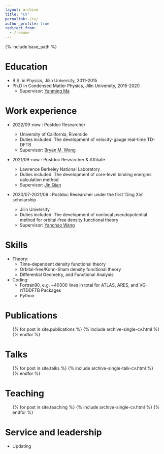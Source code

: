 ```yaml
---
layout: archive
title: "CV"
permalink: /cv/
author_profile: true
redirect_from:
  - /resume
---
```


{% include base_path %}

Education
======
* B.S. in Physics, Jilin University, 2011-2015
* Ph.D in Condensed Matter Physics, Jilin University, 2015-2020
  * Supervisor: [Yanming Ma](http://mym.calypso.cn/)

Work experience
======
* 2022/09-now : Postdoc Researcher
  * University of California, Riverside
  * Duties included: The development of velocity-gauge real-time TD-DFTB
  * Supervisor: [Bryan M. Wong](https://www.bmwong-group.com/)

* 2021/09-now : Postdoc Researcher & Affiliate
  * Lawrence Berkeley National Laboratory
  * Duties included: The development of core-level binding energies calculation method
  * Supervisor: [Jin Qian](https://sites.google.com/lbl.gov/qiangrouppage/home?authuser=0)

* 2020/07-2021/09 : Postdoc Researcher under the first ‘Ding Xin’ scholarship
  * Jilin University
  * Duties included: The development of nonlocal pseudopotential method for orbital-free density functional theory
  * Supervisor: [Yanchao Wang](http://iccms.jlu.edu.cn/info/1036/1040.htm)
  
Skills
======
* Theory:
  * Time-dependent density functional theory
  * Orbital-free/Kohn-Sham density functional theory
  * Differential Geometry, and Functional Analysis
* Coding:
  * Fortran90, e.g. ~40000 lines in total for ATLAS, ARES, and VG-rtTDDFTB Packages
  * Python

Publications
======
  <ul>{% for post in site.publications %}
    {% include archive-single-cv.html %}
  {% endfor %}</ul>

Talks
======
  <ul>{% for post in site.talks %}
    {% include archive-single-talk-cv.html %}
  {% endfor %}</ul>

Teaching
======
  <ul>{% for post in site.teaching %}
    {% include archive-single-cv.html %}
  {% endfor %}</ul>
  
Service and leadership
======
* Updating
